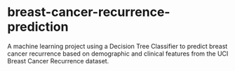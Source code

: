 # breast-cancer-recurrence-prediction
A machine learning project using a Decision Tree Classifier to predict breast cancer recurrence based on demographic and clinical features from the UCI Breast Cancer Recurrence dataset.
